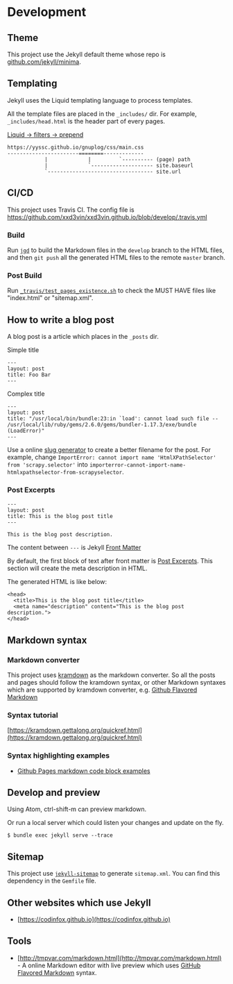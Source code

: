 # Development

## Theme

This project use the Jekyll default theme whose repo is [github.com/jekyll/minima](https://github.com/jekyll/minima).

## Templating

Jekyll uses the Liquid templating language to process templates.

All the template files are placed in the `_includes/` dir. For example, `_includes/head.html` is the header part of every pages.

[Liquid -> filters -> prepend](https://shopify.github.io/liquid/filters/prepend/)

```
https://yyssc.github.io/gnuplog/css/main.css
-----------------------========-------------
            |             |         `---------- (page) path
            |             `-------------------- site.baseurl
            `---------------------------------- site.url
```

## CI/CD

This project uses Travis CI.
The config file is https://github.com/xxd3vin/xxd3vin.github.io/blob/develop/.travis.yml

### Build

Run [`jgd`](https://github.com/yegor256/jekyll-github-deploy) to build the Markdown files in the `develop` branch to the HTML files, and then `git push` all the generated HTML files to the remote `master` branch.

### Post Build

Run [`_travis/test_pages_existence.sh`](https://github.com/xxd3vin/xxd3vin.github.io/blob/develop/_travis/test_pages_existence.sh) to check the MUST HAVE files like "index.html" or "sitemap.xml".

## How to write a blog post

A blog post is a article which places in the `_posts` dir.

Simple title

```
---
layout: post
title: Foo Bar
---
```

Complex title

```
---
layout: post
title: "/usr/local/bin/bundle:23:in `load': cannot load such file -- /usr/local/lib/ruby/gems/2.6.0/gems/bundler-1.17.3/exe/bundle (LoadError)"
---
```

Use a online [slug generator](https://blog.tersmitten.nl/slugify/) to create a better filename for the post.
For example, change `ImportError: cannot import name 'HtmlXPathSelector' from 'scrapy.selector'` into `importerror-cannot-import-name-htmlxpathselector-from-scrapyselector`.

### Post Excerpts

```
---
layout: post
title: This is the blog post title
---

This is the blog post description.
```

The content between `---` is Jekyll [Front Matter](https://jekyllrb.com/docs/frontmatter/)

By default, the first block of text after front matter is [Post Excerpts](https://jekyllrb.com/docs/posts/#post-excerpts).
This section will create the meta description in HTML.

The generated HTML is like below:

```
<head>
  <title>This is the blog post title</title>
  <meta name="description" content="This is the blog post description.">
</head>
```

## Markdown syntax

### Markdown converter

This project uses [kramdown](/kramdown) as the markdown converter.
So all the posts and pages should follow the kramdown syntax, or other Markdown syntaxes which are supported by kramdown converter, e.g. [Github Flavored Markdown](https://kramdown.gettalong.org/parser/gfm.html)

### Syntax tutorial

[https://kramdown.gettalong.org/quickref.html](https://kramdown.gettalong.org/quickref.html)

### Syntax highlighting examples

- [Github Pages markdown code block examples](http://xx7y7xx.github.io/development/github-pages/github-pages-markdown-code-block-examples.html)

## Develop and preview

Using Atom, ctrl-shift-m can preview markdown.

Or run a local server which could listen your changes and update on the fly.

```
$ bundle exec jekyll serve --trace
```

## Sitemap

This project use [`jekyll-sitemap`](https://github.com/jekyll/jekyll-sitemap) to generate `sitemap.xml`. You can find this dependency in the `Gemfile` file.

## Other websites which use Jekyll

- [https://codinfox.github.io](https://codinfox.github.io)

## Tools

- [http://tmpvar.com/markdown.html](http://tmpvar.com/markdown.html) - A online Markdown editor with live preview which uses [GitHub Flavored Markdown](https://help.github.com/articles/github-flavored-markdown/) syntax.
